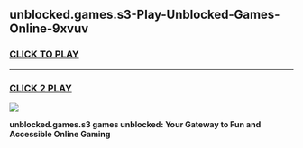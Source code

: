
## unblocked.games.s3-Play-Unblocked-Games-Online-9xvuv
<h3>
<a href="https://premium76.site?title=unblocked.games.s3&ref=24A">CLICK TO PLAY</a></h3>
<hr>

<h3>
<a href="https://premium76.site?title=unblocked.games.s3&ref=24A">CLICK 2 PLAY</a>
  
</h3>

<a href="https://premium76.site?title=unblocked.games.s3&ref=24A"><img src="https://clearcache.store/games.png"></a>


**unblocked.games.s3 games unblocked: Your Gateway to Fun and Accessible Online Gaming**
